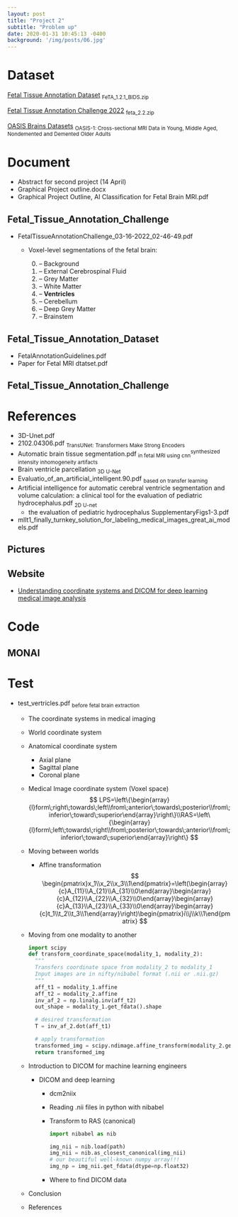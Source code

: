 ```yaml
---
layout: post
title: "Project 2"
subtitle: "Problem up"
date: 2020-01-31 10:45:13 -0400
background: '/img/posts/06.jpg'
---
```


# Dataset

[Fetal Tissue Annotation Dataset](https://www.synapse.org/#!Synapse:syn23747212/wiki/608434) <sub>FeTA_1.2.1_BIDS.zip</sub>

[Fetal Tissue Annotation Challenge 2022](https://www.synapse.org/#!Synapse:syn25649159/wiki/610007) <sub>feta_2.2.zip</sub>

[OASIS Brains Datasets](https://www.oasis-brains.org/#data) <sub>OASIS-1: Cross-sectional MRI Data in Young, Middle Aged, Nondemented and Demented Older Adults</sub>


# Document
  - Abstract for second project (14 April)
  - Graphical Project outline.docx
  - Graphical Project Outline, AI Classification for Fetal Brain MRI.pdf

## Fetal_Tissue_Annotation_Challenge
  - FetalTissueAnnotationChallenge_03-16-2022_02-46-49.pdf
    * Voxel-level segmentations of the fetal brain:

      0. – Background
      1. – External Cerebrospinal Fluid
      2. – Grey Matter
      3. – White Matter
      4. – **Ventricles**
      5. – Cerebellum
      6. – Deep Grey Matter
      7. – Brainstem

## Fetal_Tissue_Annotation_Dataset
  - FetalAnnotationGuidelines.pdf
  - Paper for Fetal MRI dtatset.pdf

## Fetal_Tissue_Annotation_Challenge

# References
  - 3D-Unet.pdf
  - 2102.04306.pdf <sub>TransUNet: Transformers Make Strong Encoders</sub>
  - Automatic brain tissue segmentation.pdf <sub>in fetal MRI using cnn</sub><sup>synthesized intensity inhomogeneity artifacts</sup>
  - Brain ventricle parcellation <sub>3D U-Net</sub>
  - Evaluatio_of_an_artiﬁcial_intelligent.90.pdf <sub>based on transfer
learning</sub>
  - Artificial intelligence for automatic cerebral ventricle
segmentation and volume calculation: a clinical tool for
the evaluation of pediatric hydrocephalus.pdf <sub>2D U-net</sub>
    - the evaluation of pediatric hydrocephalus SupplementaryFigs1-3.pdf
  - mllt1_finally_turnkey_solution_for_labeling_medical_images_great_ai_models.pdf
## Pictures
## Website
  - [Understanding coordinate systems and DICOM for deep learning medical image analysis](https://theaisummer.com/medical-image-coordinates/)

# Code
## MONAI

# Test
  - test_vertricles.pdf <sub>before fetal brain extraction</sub>
    - The coordinate systems in medical imaging
    - World coordinate system
    - Anatomical coordinate system
      - Axial plane
      - Sagittal plane
      - Coronal plane
    - Medical Image coordinate system (Voxel space)
    $$
    LPS=\left\{\begin{array}{l}form\;right\;towards\;left\\from\;anterior\;towards\;posterior\\from\;inferior\;toward\;superior\end{array}\right\}\\RAS=\left\{\begin{array}{l}form\;left\;towards\;right\\from\;posterior\;towards\;anterior\\from\;inferior\;toward\;superior\end{array}\right\}
    $$
    - Moving between worlds
      - Affine transformation
      $$
      \begin{pmatrix}x_1\\x_2\\x_3\\1\end{pmatrix}=\left(\begin{array}{c}A_{11}\\A_{21}\\A_{31}\\0\end{array}\begin{array}{c}A_{12}\\A_{22}\\A_{32}\\0\end{array}\begin{array}{c}A_{13}\\A_{23}\\A_{33}\\0\end{array}\begin{array}{c}t_1\\t_2\\t_3\\1\end{array}\right)\begin{pmatrix}i\\j\\k\\1\end{pmatrix}
      $$
    - Moving from one modality to another

        ```python
        import scipy
        def transform_coordinate_space(modality_1, modality_2):
          """
          Transfers coordinate space from modality_2 to modality_1
          Input images are in nifty/nibabel format (.nii or .nii.gz)
          """
          aff_t1 = modality_1.affine
          aff_t2 = modality_2.affine
          inv_af_2 = np.linalg.inv(aff_t2)
          out_shape = modality_1.get_fdata().shape

          # desired transformation
          T = inv_af_2.dot(aff_t1)

          # apply transformation
          transformed_img = scipy.ndimage.affine_transform(modality_2.get_fdata(), T, output_shape=out_shape)
          return transformed_img
        ```
    - Introduction to DICOM for machine learning engineers
      - DICOM and deep learning
        - dcm2niix
        - Reading .nii files in python with nibabel
        - Transform to RAS (canonical)

          ```python
          import nibabel as nib

          img_nii = nib.load(path)
          img_nii = nib.as_closest_canonical(img_nii)
          # our beautiful well-known numpy array!!!
          img_np = img_nii.get_fdata(dtype=np.float32)
          ```
        - Where to find DICOM data
    - Conclusion
    - References
